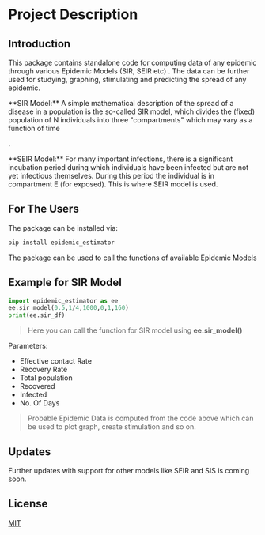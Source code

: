# Project Description

## Introduction
<p>This package contains standalone code for computing data of any epidemic through various Epidemic Models (SIR, SEIR etc) . The data can be further used for studying, graphing, stimulating and predicting the spread of any epidemic.</p>

<p>**SIR Model:**
A simple mathematical description of the spread of a disease in a population is the so-called SIR model, which divides the (fixed) population of N individuals into three "compartments" which may vary as a function of time</p>.

<p>**SEIR Model:**
For many important infections, there is a significant incubation period during which individuals have been infected but are not yet infectious themselves. During this period the individual is in compartment E (for exposed). This is where SEIR model is used.</p>

## For The Users
The package can be installed via:
```bash
pip install epidemic_estimator
```
<p>The package can be used to call the functions of available Epidemic Models</p>

## Example for SIR Model
```python
import epidemic_estimator as ee
ee.sir_model(0.5,1/4,1000,0,1,160)
print(ee.sir_df)
```
>Here you can call the function for SIR model using
**ee.sir_model()**

Parameters:
- Effective contact Rate
- Recovery Rate
- Total population
- Recovered
- Infected
- No. Of Days

>Probable Epidemic Data is computed from the code above which can be used to plot graph, create stimulation and so on.

## Updates
Further updates with support for other models like SEIR and SIS is coming soon.

## License
[MIT](https://choosealicense.com/licenses/mit/)
